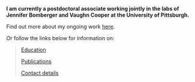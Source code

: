 **I am currently a postdoctoral associate working jointly in the labs of Jennifer Bomberger and Vaughn Cooper at the University of Pittsburgh.**

Find out more about my ongoing work [<u>here</u>](./current-work.html).


_Or_ follow the links below for information on:
>[<u>Education</u>](./education.html)
>
>[<u>Publications</u>](./publications.html)
>
>[<u>Contact details</u>](./contact.html)
